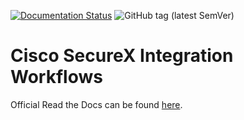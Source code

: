 [![Documentation Status](https://readthedocs.com/projects/ciscosecurity-sx-00-integration-workflows/badge/?version=latest)](https://ciscosecurity-sx-00-integration-workflows.readthedocs-hosted.com/en/latest/?badge=latest)
![GitHub tag (latest SemVer)](https://img.shields.io/github/v/tag/ciscosecurity/sx-00-integration-workflows?label=version&logoColor=%2300bceb&sort=semver)

# Cisco SecureX Integration Workflows

Official Read the Docs can be found [here](https://ciscosecurity-sx-00-integration-workflows.readthedocs-hosted.com/).
